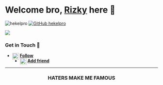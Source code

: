# Welcome bro, [Rizky](http://rizky-project.my.id) here 🙌

![hekelpro](https://komarev.com/ghpvc/?username=hekelpro&label=Views&color=blue&style=plastic)
[![GitHub hekelpro](https://img.shields.io/github/followers/hekelpro?label=follow&style=social)](https://github.com/hekelpro)

[<img align="center" src="https://github-readme-stats.vercel.app/api/top-langs/?username=hekelpro&theme=light&hide_langs_below=1" />](https://github.com/hekelpro)

### Get in Touch 🔎
- [<img alt="Rizky Instagram" align="left" width="22px" src="https://cdn.jsdelivr.net/npm/simple-icons@v3/icons/instagram.svg" /> **Follow**](https://instagram.com/riskidarmawan_15)<br />
- [<img alt="Rizky Facebook" align="left" width="22px" src="https://cdn.jsdelivr.net/npm/simple-icons@v3/icons/facebook.svg" /> **Add friend**](https://m.facebook.com/riski.darmawan.1690671)<br />
----------
<div align="center">
    <h3>HATERS MAKE ME FAMOUS</h3>
</div>
